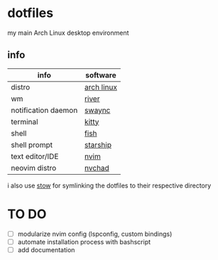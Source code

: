 # dotfiles
my main Arch Linux desktop environment

## info

| info                  | software          | 
| ---------             | ----------------- |
| distro                | [arch linux](https://archlinux.org)   |
| wm                    | [river](https://codeberg.org/river/river)  |
| notification daemon   | [swaync](https://github.com/ErikReider/SwayNotificationCenter) |
| terminal              | [kitty](https://github.com/kovidgoyal/kitty)  |
| shell                 | [fish](https://fishshell.com) |
| shell prompt          | [starship](https://starship.rs)   |
| text editor/IDE       | [nvim](https://github.com/neovim/neovim)      |
| neovim distro         | [nvchad](https://nvchad.com)    |

i also use [stow](https://www.gnu.org/software/stow/) for symlinking the dotfiles to their respective directory


# TO DO
- [ ] modularize nvim config (lspconfig, custom bindings)
- [ ] automate installation process with bashscript
- [ ] add documentation
